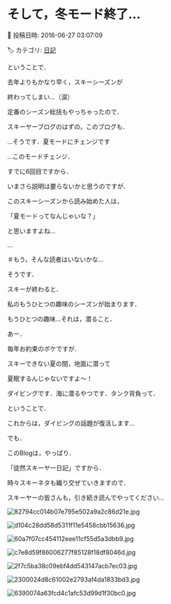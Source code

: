 # そして，冬モード終了…

📅 投稿日時: 2016-06-27 03:07:09

🏷️ カテゴリ: [日記](cc4b5682fb7b8b144980957a978653fb0.md)

ということで．


去年よりもかなり早く，スキーシーズンが


終わってしまい…（涙）


定番のシーズン総括もやっちゃったので．





スキーヤーブログのはずの，このブログも．


…そうです．夏モードにチェンジです





…このモードチェンジ．


すでに6回目ですから．


いまさら説明は要らないかと思うのですが．





このスキーシーズンから読み始めた人は，


「夏モードってなんじゃいな？」


と思いますよね…


…


＃もう，そんな読者はいないかな…





そうです．


スキーが終わると．


私のもうひとつの趣味のシーズンが始まります．


もうひとつの趣味…それは，潜ること．





あー．


毎年お約束のボケですが．


スキーできない夏の間，地面に潜って


夏眠するんじゃないですよ～！


ダイビングです．海に潜るやつです．タンク背負って．





ということで．


これからは，ダイビングの話題が復活します…





でも．


このBlogは，やっぱり．


「徒然スキーヤー日記」ですから．


時々スキーネタも織り交ぜていきますので．


スキーヤーの皆さんも，引き続き読んでやってください…







![82794cc014b07e795e502a9a2c86d21e.jpg](images/82794cc014b07e795e502a9a2c86d21e.jpg)






![d104c28dd58d5311f11e5458cbb15636.jpg](images/d104c28dd58d5311f11e5458cbb15636.jpg)






![60a7f07cc454112eee11cf55d5a3dbb9.jpg](images/60a7f07cc454112eee11cf55d5a3dbb9.jpg)






![c7e8d59f86006277f85128f18df8046d.jpg](images/c7e8d59f86006277f85128f18df8046d.jpg)






![2f7c5ba38c09ebf4dd543147acb7ec03.jpg](images/2f7c5ba38c09ebf4dd543147acb7ec03.jpg)






![2300024d8c61002e2793af4da1833bd3.jpg](images/2300024d8c61002e2793af4da1833bd3.jpg)






![6390074a63fcd4c1afc53d99d1f30bc0.jpg](images/6390074a63fcd4c1afc53d99d1f30bc0.jpg)
